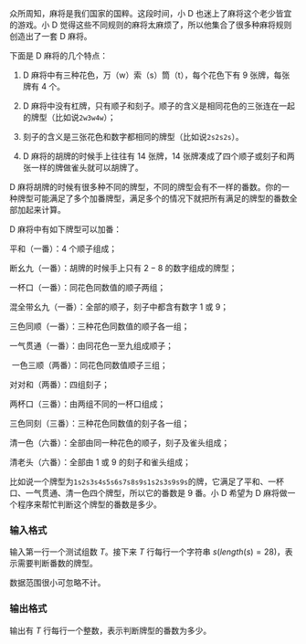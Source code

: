 众所周知，麻将是我们国家的国粹。这段时间，小 D 也迷上了麻将这个老少皆宜的游戏。小 D 觉得这些不同规则的麻将太麻烦了，所以他集合了很多种麻将规则创造出了一套 D 麻将。

下面是 D 麻将的几个特点： 

1. D 麻将中有三种花色，万（w）索（s）筒（t），每个花色下有 $9$ 张牌，每张牌有 $4$ 个。

2. D 麻将中没有杠牌，只有顺子和刻子。顺子的含义是相同花色的三张连在一起的牌型（比如说`2w3w4w`）；

3. 刻子的含义是三张花色和数字都相同的牌型（比如说`2s2s2s`）。 

4. D 麻将的胡牌的时候手上往往有 $14$ 张牌，$14$ 张牌凑成了四个顺子或刻子和两张一样的牌做雀头就可以胡牌了。

D 麻将胡牌的时候有很多种不同的牌型，不同的牌型会有不一样的番数。你的一种牌型可能满足了多个加番牌型，满足多个的情况下就把所有满足的牌型的番数全部加起来计算。

D 麻将中有如下牌型可以加番： 

平和（一番）：$4$ 个顺子组成；

断幺九（一番）：胡牌的时候手上只有 $2-8$ 的数字组成的牌型；

一杯口（一番）：同花色同数值的顺子两组；

混全带幺九（一番）：全部的顺子，刻子中都含有数字 $1$ 或 $9$；

三色同顺（一番）：三种花色同数值的顺子各一组；

一气贯通（一番）：由同花色一至九组成顺子；

 一色三顺（两番）：同花色同数值顺子三组； 

对对和（两番）：四组刻子；

两杯口（三番）：由两组不同的一杯口组成；

三色同刻（三番）：三种花色同数值的刻子各一组；

清一色（六番）：全部由同一种花色的顺子，刻子及雀头组成；

清老头（六番）：全部由 $1$ 或 $9$ 的刻子和雀头组成；

比如说一个牌型为`1s2s3s4s5s6s7s8s9s1s2s3s9s9s`的牌，它满足了平和、一杯口、一气贯通、清一色四个牌型，所以它的番数是 $9$ 番。小 D 希望为 D 麻将做一个程序来帮忙判断这个牌型的番数是多少。

### 输入格式

输入第一行一个测试组数 $T$。接下来 $T$ 行每行一个字符串 $s(length(s)=28)$，表示需要判断番数的牌型。

数据范围很小可忽略不计。

### 输出格式

输出有 $T$ 行每行一个整数，表示判断牌型的番数为多少。
